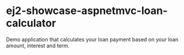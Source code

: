# ej2-showcase-aspnetmvc-loan-calculator
Demo application that calculates your loan payment based on your loan amount, interest and term.
